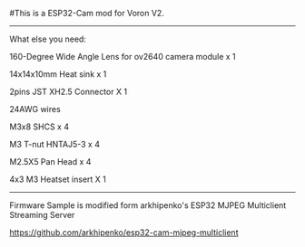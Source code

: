 #This is a ESP32-Cam mod for Voron V2.

---

What else you need:

160-Degree Wide Angle Lens for ov2640 camera module x 1

14x14x10mm Heat sink x 1

2pins JST XH2.5 Connector X 1

24AWG wires

M3x8 SHCS x 4

M3 T-nut HNTAJ5-3 x 4

M2.5X5 Pan Head x 4

4x3 M3 Heatset insert X 1

---

Firmware Sample is modified form arkhipenko's ESP32 MJPEG Multiclient Streaming Server

https://github.com/arkhipenko/esp32-cam-mjpeg-multiclient
